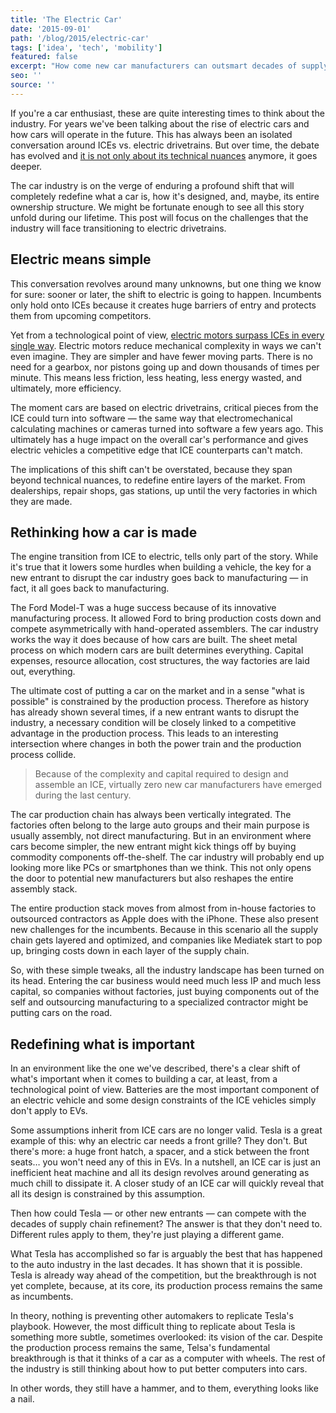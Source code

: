 ```yaml
---
title: 'The Electric Car'
date: '2015-09-01'
path: '/blog/2015/electric-car'
tags: ['idea', 'tech', 'mobility']
featured: false
excerpt: "How come new car manufacturers can outsmart decades of supply chain refinement? The answer is that they don't need to. Different rules apply to them, because they're just playing a completely different game."
seo: ''
source: ''
---
```


If you're a car enthusiast, these are quite interesting times to think about the industry. For years we've been talking about the rise of electric cars and how cars will operate in the future. This has always been an isolated conversation around ICEs vs. electric drivetrains. But over time, the debate has evolved and [it is not only about its technical nuances](/blog/2016/drivetrains-free-time) anymore, it goes deeper.

The car industry is on the verge of enduring a profound shift that will completely redefine what a car is, how it's designed, and, maybe, its entire ownership structure. We might be fortunate enough to see all this story unfold during our lifetime. This post will focus on the challenges that the industry will face transitioning to electric drivetrains.

## Electric means simple

This conversation revolves around many unknowns, but one thing we know for sure: sooner or later, the shift to electric is going to happen. Incumbents only hold onto ICEs because it creates huge barriers of entry and protects them from upcoming competitors.

Yet from a technological point of view, [electric motors surpass ICEs in every single way](https://teslaclubsweden.se/test-drive-of-a-petrol-car/). Electric motors reduce mechanical complexity in ways we can't even imagine. They are simpler and have fewer moving parts. There is no need for a gearbox, nor pistons going up and down thousands of times per minute. This means less friction, less heating, less energy wasted, and ultimately, more efficiency.

The moment cars are based on electric drivetrains, critical pieces from the ICE could turn into software — the same way that electromechanical calculating machines or cameras turned into software a few years ago. This ultimately has a huge impact on the overall car's performance and gives electric vehicles a competitive edge that ICE counterparts can't match.

The implications of this shift can't be overstated, because they span beyond technical nuances, to redefine entire layers of the market. From dealerships, repair shops, gas stations, up until the very factories in which they are made.

## Rethinking how a car is made

The engine transition from ICE to electric, tells only part of the story. While it's true that it lowers some hurdles when building a vehicle, the key for a new entrant to disrupt the car industry goes back to manufacturing — in fact, it all goes back to manufacturing.

The Ford Model-T was a huge success because of its innovative manufacturing process. It allowed Ford to bring production costs down and compete asymmetrically with hand-operated assemblers. The car industry works the way it does because of how cars are built. The sheet metal process on which modern cars are built determines everything. Capital expenses, resource allocation, cost structures, the way factories are laid out, everything.

The ultimate cost of putting a car on the market and in a sense "what is possible" is constrained by the production process. Therefore as history has already shown several times, if a new entrant wants to disrupt the industry, a necessary condition will be closely linked to a competitive advantage in the production process. This leads to an interesting intersection where changes in both the power train and the production process collide.

> Because of the complexity and capital required to design and assemble an ICE, virtually zero new car manufacturers have emerged during the last century.

The car production chain has always been vertically integrated. The factories often belong to the large auto groups and their main purpose is usually assembly, not direct manufacturing. But in an environment where cars become simpler, the new entrant might kick things off by buying commodity components off-the-shelf. The car industry will probably end up looking more like PCs or smartphones than we think. This not only opens the door to potential new manufacturers but also reshapes the entire assembly stack.

The entire production stack moves from almost from in-house factories to outsourced contractors as Apple does with the iPhone. These also present new challenges for the incumbents. Because in this scenario all the supply chain gets layered and optimized, and companies like Mediatek start to pop up, bringing costs down in each layer of the supply chain.

So, with these simple tweaks, all the industry landscape has been turned on its head. Entering the car business would need much less IP and much less capital, so companies without factories, just buying components out of the self and outsourcing manufacturing to a specialized contractor might be putting cars on the road.

## Redefining what is important

In an environment like the one we've described, there's a clear shift of what's important when it comes to building a car, at least, from a technological point of view. Batteries are the most important component of an electric vehicle and some design constraints of the ICE vehicles simply don't apply to EVs.

Some assumptions inherit from ICE cars are no longer valid. Tesla is a great example of this: why an electric car needs a front grille? They don't. But there's more: a huge front hatch, a spacer, and a stick between the front seats… you won't need any of this in EVs. In a nutshell, an ICE car is just an inefficient heat machine and all its design revolves around generating as much chill to dissipate it. A closer study of an ICE car will quickly reveal that all its design is constrained by this assumption.

Then how could Tesla — or other new entrants — can compete with the decades of supply chain refinement? The answer is that they don't need to. Different rules apply to them, they're just playing a different game.

What Tesla has accomplished so far is arguably the best that has happened to the auto industry in the last decades. It has shown that it is possible. Tesla is already way ahead of the competition, but the breakthrough is not yet complete, because, at its core, its production process remains the same as incumbents.

In theory, nothing is preventing other automakers to replicate Tesla's playbook. However, the most difficult thing to replicate about Tesla is something more subtle, sometimes overlooked: its vision of the car. Despite the production process remains the same, Telsa's fundamental breakthrough is that it thinks of a car as a computer with wheels. The rest of the industry is still thinking about how to put better computers into cars.

In other words, they still have a hammer, and to them, everything looks like a nail.
